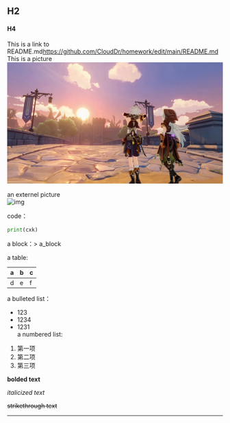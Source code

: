 ## H2  

#### H4  
     
     
This is a link to README.md<https://github.com/CloudDr/homework/edit/main/README.md>       
This is a picture![img](雷泽班尼特.jpg)    



an externel picture   
![img](https://th.bing.com/th/id/R1a7636a5a2afe9982c8f08a2fd3d2c07?rik=3bWdb1HkhfMhKg&riu=http%3a%2f%2fp.store.itangyuan.com%2fp%2fchapter%2fattachment%2fEgEte_2Tetb%2fEg6setfW4g-vEgjTe_-VeTuNjcerIHoUg7iU665q4hEUiNi19g9MjCY.jpg&ehk=MX6l3mgfhUXgoWO20%2bsIXe%2fYgezHYzHdfSPF5evsbzg%3d&risl=&pid=ImgRaw)   

code：   
```python
print(cxk)
```   
a block：> a_block

 
a table:   

 | a | b | c |  
 |---|---|---|  
 | d | e | f |  
 a bulleted list：   
* 123   
* 1234    
* 1231  
a numbered list:   
1. 第一项   
2. 第二项  
3. 第三项    
  
**bolded text**  

*italicized text*  

~~strikethrough text~~  

  
***

